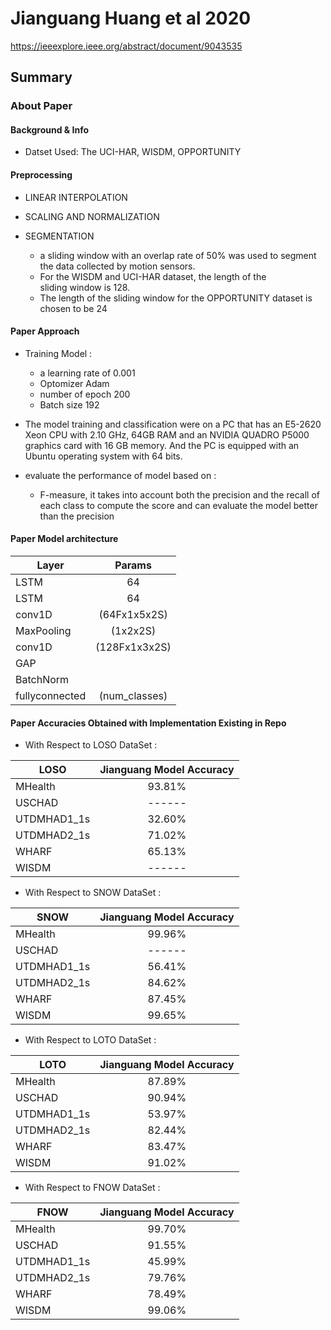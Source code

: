 # Jianguang Huang et al 2020
https://ieeexplore.ieee.org/abstract/document/9043535
## Summary

### About Paper

#### Background & Info
- Datset Used: The UCI-HAR, WISDM, OPPORTUNITY

  
#### Preprocessing
-  LINEAR INTERPOLATION
-  SCALING AND NORMALIZATION  

- SEGMENTATION
	- a sliding window with an overlap rate of 50% was used 
	  to segment the data collected by motion sensors.
	- For the WISDM and UCI-HAR dataset, the length of the  
	   sliding window is 128.
	- The length of the sliding window for the OPPORTUNITY 
	   dataset is chosen to be 24   





#### Paper Approach
- Training  Model :
	- a learning rate of 0.001		
	- Optomizer Adam
	- number of epoch 200
	- Batch size 192
- The model training and classification were on a PC that has an E5-2620 Xeon CPU with 2.10 GHz, 64GB RAM and an NVIDIA QUADRO 
   P5000 graphics card with 16 GB memory. And the PC is equipped with an Ubuntu operating system with 64 bits.
	
- evaluate the performance of model based on :
	- F-measure, it takes into account
	both the precision and the recall of each class to compute 	the score and can evaluate the model better than the precision
	
#### Paper Model architecture

| Layer          | Params               | 
| -------------  |:--------------------:| 
| LSTM           | 64                   |
| LSTM           | 64                   |
| conv1D         | (64Fx1x5x2S)         | 
| MaxPooling     | (1x2x2S)             |
| conv1D         | (128Fx1x3x2S)        |
|GAP             |                      |
|BatchNorm       |                      |
| fullyconnected | (num_classes)        | 




#### Paper Accuracies Obtained with Implementation Existing in Repo

- With Respect to LOSO DataSet :

| LOSO          | Jianguang Model Accuracy | 
| ------------- |:--------------------:	   | 
| MHealth       | 93.81%                   |
| USCHAD        | ------                   | 
| UTDMHAD1_1s   | 32.60%                   |
| UTDMHAD2_1s   | 71.02%                   |
| WHARF         | 65.13%                   | 
| WISDM         | ------                   |



- With Respect to SNOW DataSet :

| SNOW          | Jianguang Model Accuracy | 
| ------------- |:--------------------:	   | 
| MHealth       | 99.96%                   |
| USCHAD        | ------                   | 
| UTDMHAD1_1s   | 56.41%                   |
| UTDMHAD2_1s   | 84.62%                   |
| WHARF         | 87.45%                   | 
| WISDM         | 99.65%                   |


- With Respect to LOTO DataSet :

| LOTO          | Jianguang Model Accuracy | 
| ------------- |:--------------------:	   | 
| MHealth       | 87.89%                   |
| USCHAD        | 90.94%                   | 
| UTDMHAD1_1s   | 53.97%                   |
| UTDMHAD2_1s   | 82.44%                   |
| WHARF         | 83.47%                   | 
| WISDM         | 91.02%                   |



- With Respect to FNOW DataSet :

| FNOW          | Jianguang Model Accuracy | 
| ------------- |:--------------------:	   | 
| MHealth       | 99.70%                   |
| USCHAD        | 91.55%                   | 
| UTDMHAD1_1s   | 45.99%                   |
| UTDMHAD2_1s   | 79.76%                   |
| WHARF         | 78.49%                   | 
| WISDM         | 99.06%                   |

